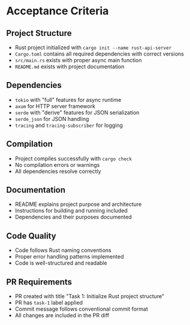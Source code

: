 # Acceptance Criteria

## Project Structure
- Rust project initialized with `cargo init --name rust-api-server`
- `Cargo.toml` contains all required dependencies with correct versions
- `src/main.rs` exists with proper async main function
- `README.md` exists with project documentation

## Dependencies
- `tokio` with "full" features for async runtime
- `axum` for HTTP server framework
- `serde` with "derive" features for JSON serialization
- `serde_json` for JSON handling
- `tracing` and `tracing-subscriber` for logging

## Compilation
- Project compiles successfully with `cargo check`
- No compilation errors or warnings
- All dependencies resolve correctly

## Documentation
- README explains project purpose and architecture
- Instructions for building and running included
- Dependencies and their purposes documented

## Code Quality
- Code follows Rust naming conventions
- Proper error handling patterns implemented
- Code is well-structured and readable

## PR Requirements
- PR created with title "Task 1: Initialize Rust project structure"
- PR has `task-1` label applied
- Commit message follows conventional commit format
- All changes are included in the PR diff
